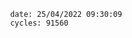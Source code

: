 

                date: 25/04/2022 09:30:09
                cycles: 91560

                         